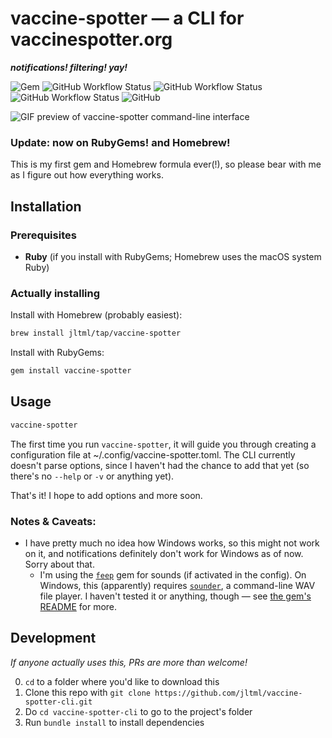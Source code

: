 # vaccine-spotter — a CLI for vaccinespotter.org
***notifications! filtering! yay!***

![Gem](https://img.shields.io/gem/v/vaccine-spotter)
![GitHub Workflow Status](https://img.shields.io/github/workflow/status/jltml/vaccine-spotter-cli/Release)
![GitHub Workflow Status](https://img.shields.io/github/workflow/status/jltml/homebrew-tap/brew%20test-bot?label=homebrew%20tests)
![GitHub Workflow Status](https://img.shields.io/github/workflow/status/jltml/homebrew-tap/brew%20pr-pull?label=homebrew%20publishing)
![GitHub](https://img.shields.io/github/license/jltml/vaccine-spotter-cli)

![GIF preview of vaccine-spotter command-line interface](https://user-images.githubusercontent.com/8261330/114811965-b0a06180-9d74-11eb-8604-0408ca92acfa.gif)

### Update: now on RubyGems! and Homebrew!
This is my first gem and Homebrew formula ever(!), so please bear with me as I figure out how everything works.

## Installation

### Prerequisites
- **Ruby** (if you install with RubyGems; Homebrew uses the macOS system Ruby)

### Actually installing

Install with Homebrew (probably easiest):

```sh
brew install jltml/tap/vaccine-spotter
```

Install with RubyGems:

```sh
gem install vaccine-spotter
```

## Usage

```sh
vaccine-spotter
```

The first time you run `vaccine-spotter`, it will guide you through creating a configuration file at ~/.config/vaccine-spotter.toml. The CLI currently doesn't parse options, since I haven't had the chance to add that yet (so there's no `--help` or `-v` or anything yet).

That's it! I hope to add options and more soon.

### Notes & Caveats:
- I have pretty much no idea how Windows works, so this might not work on it, and notifications definitely don't work for Windows as of now. Sorry about that.
  - I'm using the [`feep`](https://github.com/michaelchadwick/feep) gem for sounds (if activated in the config). On Windows, this (apparently) requires [`sounder`](http://www.elifulkerson.com/projects/commandline-wav-player.php), a command-line WAV file player. I haven't tested it or anything, though — see [the gem's README](https://github.com/michaelchadwick/feep#feep) for more.

## Development
*If anyone actually uses this, PRs are more than welcome!*

0. `cd` to a folder where you'd like to download this
1. Clone this repo with `git clone https://github.com/jltml/vaccine-spotter-cli.git`
2. Do `cd vaccine-spotter-cli` to go to the project's folder
3. Run `bundle install` to install dependencies
